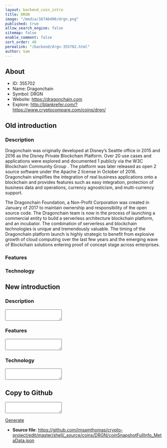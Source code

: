 ```yaml
---
layout: backend_coin_intro
title: DRGN
image: "/media/16746490/drgn.png"
published: true
allow_search_engine: false
sitemap: false
enable_comment: false
sort_order: 40
permalink: "/backend/drgn-355702.html"
author: Sam
---
```


## About

- ID: 355702
- Name: Dragonchain
- Symbol: DRGN
- Website: https://dragonchain.com
- Explore: http://blankrefer.com/?https://www.cryptocompare.com/coins/drgn/


## Old introduction

### Description

<p>Dragonchain was originally developed at Disney’s Seattle office in 2015 and 2016 as the Disney Private Blockchain Platform. Over 20 use cases and applications were explored and documented 1 publicly via the W3C Blockchain Community Group . The platform was later released as open 2 source software under the Apache 2 license in October of 2016. Dragonchain simplifies the integration of real business applications onto a blockchain and provides features such as easy integration, protection of business data and operations, currency agnosticism, and multi-currency support.</p><p>The Dragonchain Foundation, a Non-Profit Corporation was created in January of 2017 to maintain ownership and responsibility of the open source code. The Dragonchain team is now in the process of launching a commercial entity to build a serverless architecture blockchain platform, and an incubator. The combination of serverless and blockchain technologies is unique and tremendously valuable. The timing of the Dragonchain platform launch is highly strategic to benefit from explosive growth of cloud computing over the last few years and the emerging wave of Blockchain solutions entering proof of concept stage across enterprises.</p>

### Features


### Technology




## New introduction


### Description
<textarea id="meta_description" name="description"></textarea>

### Features
<textarea id="meta_features" name="features"></textarea>

### Technology
<textarea id="meta_technology" name="technology"></textarea>


## Copy to Github

<textarea id="coinsnapshotfullinfo_metadata"></textarea>

<a href="#gen" onclick="generateMetaDatJson()">Generate</a>

- **Source file**: <a href="https://github.com/imsamthomas/crypto-project/edit/master/shell/_source/coins/DRGN/coinSnapshotFullInfo_MetaData.json">https://github.com/imsamthomas/crypto-project/edit/master/shell/_source/coins/DRGN/coinSnapshotFullInfo_MetaData.json</a>

